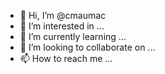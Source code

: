 - 👋 Hi, I’m @cmaumac
- 👀 I’m interested in ...
- 🌱 I’m currently learning ...
- 💞️ I’m looking to collaborate on ...
- 📫 How to reach me ...

<!---
cmaumac/cmaumac is a ✨ special ✨ repository because its `README.md` (this file) appears on your GitHub profile.
You can click the Preview link to take a look at your changes.
--->
